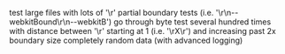 test large files with lots of '\r'
partial boundary tests (i.e. '\r\n--webkitBound\r\n--webkitB')
go through byte test several hundred times with distance between '\r' starting at 1 (i.e. '\rX\r') and increasing past 2x boundary size
completely random data (with advanced logging)
